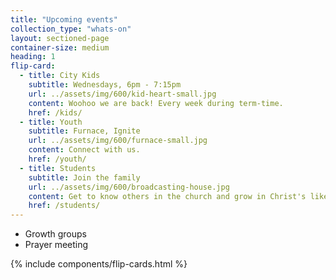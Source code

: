 ```yaml
---
title: "Upcoming events"
collection_type: "whats-on"
layout: sectioned-page
container-size: medium
heading: 1
flip-card:
  - title: City Kids
    subtitle: Wednesdays, 6pm - 7:15pm
    url: ../assets/img/600/kid-heart-small.jpg
    content: Woohoo we are back! Every week during term-time.
    href: /kids/
  - title: Youth
    subtitle: Furnace, Ignite
    url: ../assets/img/600/furnace-small.jpg
    content: Connect with us.
    href: /youth/
  - title: Students
    subtitle: Join the family
    url: ../assets/img/600/broadcasting-house.jpg
    content: Get to know others in the church and grow in Christ's likeness.
    href: /students/
---
```


 - Growth groups
 - Prayer meeting

{% include components/flip-cards.html %}
